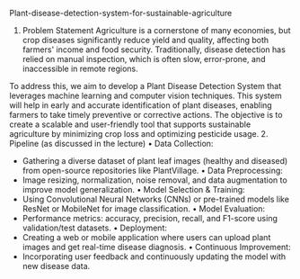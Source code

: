 Plant-disease-detection-system-for-sustainable-agriculture

1. Problem Statement
Agriculture is a cornerstone of many economies, but crop diseases significantly reduce yield and quality, affecting both farmers' income and food security. Traditionally, disease detection has relied on manual inspection, which is often slow, error-prone, and inaccessible in remote regions.

To address this, we aim to develop a Plant Disease Detection System that leverages machine learning and computer vision techniques. This system will help in early and accurate identification of plant diseases, enabling farmers to take timely preventive or corrective actions. The objective is to create a scalable and user-friendly tool that supports sustainable agriculture by minimizing crop loss and optimizing pesticide usage.
2. Pipeline (as discussed in the lecture)
•	Data Collection:
   - Gathering a diverse dataset of plant leaf images (healthy and diseased) from open-source repositories like PlantVillage.
•	Data Preprocessing:
   - Image resizing, normalization, noise removal, and data augmentation to improve model generalization.
•	Model Selection & Training:
   - Using Convolutional Neural Networks (CNNs) or pre-trained models like ResNet or MobileNet for image classification.
•	Model Evaluation:
   - Performance metrics: accuracy, precision, recall, and F1-score using validation/test datasets.
•	Deployment:
   - Creating a web or mobile application where users can upload plant images and get real-time disease diagnosis.
•	Continuous Improvement:
   - Incorporating user feedback and continuously updating the model with new disease data.
